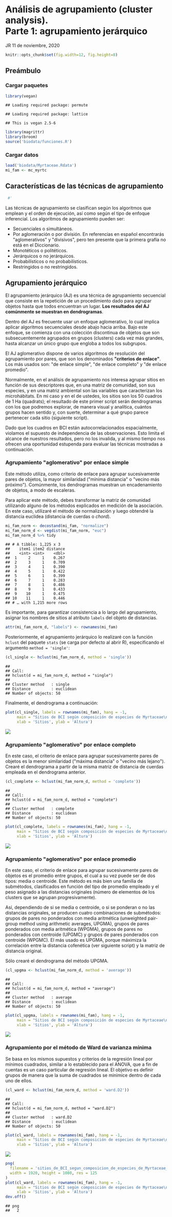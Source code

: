 Análisis de agrupamiento (cluster analysis). <br> Parte 1: agrupamiento jerárquico
================
JR
11 de noviembre, 2020

``` r
knitr::opts_chunk$set(fig.width=12, fig.height=8)
```

Preámbulo
---------

### Cargar paquetes

``` r
library(vegan)
```

    ## Loading required package: permute

    ## Loading required package: lattice

    ## This is vegan 2.5-6

``` r
library(magrittr)
library(broom)
source('biodata/funciones.R')
```

### Cargar datos

``` r
load('biodata/Myrtaceae.Rdata')
mi_fam <- mc_myrtc
```

Características de las técnicas de agrupamiento
-----------------------------------------------

``` r
 #' 
```

Las técnicas de agrupamiento se clasifican según los algoritmos que emplean y el orden de ejecución, así como según el tipo de enfoque inferencial. Los algoritmos de agrupamiento pueden ser:

-   Secuenciales o simultáneos.
-   Por aglomeración o por división. En referencias en español encontrarás "aglomerativos" y "divisivos", pero ten presente que la primera grafía no está en el Diccionario.
-   Monotéticos o politéticos.
-   Jerárquicos o no jerárquicos.
-   Probabilísticos o no probabilísticos.
-   Restringidos o no restringidos.

Agrupamiento jerárquico
-----------------------

El agrupamiento jerárquico (AJ) es una técnica de agrupamiento secuencial que consiste en la repetición de un procedimiento dado para agrupar objetos hasta que todos encuentran un lugar. **Los resultados del AJ comúnmente se muestran en dendrogramas**.

Dentro del AJ es frecuente usar un enfoque aglomerativo, lo cual implica aplicar algoritmos secuenciales desde abajo hacia arriba. Bajo este enfoque, se comienza con una colección discontinua de objetos que son subsecuentemente agrupados en grupos (clusters) cada vez más grandes, hasta alcanzar un único grupo que engloba a todos los subgrupos.

El AJ aglomerativo dispone de varios algoritmos de resolución del agrupamiento por pares, que son los denominados **"criterios de enlace"**. Los más usados son: "de enlace simple", "de enlace completo" y "de enlace promedio".

Normalmente, en el análisis de agrupamiento nos interesa agrupar sitios en función de sus descriptores que, en una matriz de comunidad, son sus especies, y en una matriz ambiental son las variables que caracterizan los microhábitats. En mi caso y en el de ustedes, los sitios son los 50 cuadros de 1 Ha (quadrats); el resultado de este primer script serán dendrogramas con los que podremos explorar, de manera visual y analítica, cuántos grupos hacen sentido y, con suerte, determinar a qué grupo parece pertenecer cada sitio (siguiente script).

Dado que los cuadros en BCI están autocorrelacionados espacialmente, violamos el supuesto de independencia de las observaciones. Esto limita el alcance de nuestros resultados, pero no los invalida, y al mismo tiempo nos ofrecen una oportunidad estupenda para evaluar las técnicas mostradas a continuación.

### Agrupamiento "aglomerativo" por enlace simple

Este método utiliza, como criterio de enlace para agrupar sucesivamente pares de objetos, la mayor similaridad ("mínima distancia" o "vecino más próximo"). Comúnmente, los dendrogramas muestran un encadenamiento de objetos, a modo de escaleras.

Para aplicar este método, debes transformar la matriz de comunidad utilizando alguno de los métodos explicados en medición de la asociación. En este caso, utilizaré el método de normalización y luego obtendré la distancia euclidea (distancia de cuerdas o *chord*).

``` r
mi_fam_norm <- decostand(mi_fam, "normalize")
mi_fam_norm_d <- vegdist(mi_fam_norm, "euc")
mi_fam_norm_d %>% tidy
```

    ## # A tibble: 1,225 x 3
    ##    item1 item2 distance
    ##    <int> <int>    <dbl>
    ##  1     2     1    0.267
    ##  2     3     1    0.709
    ##  3     4     1    0.390
    ##  4     5     1    0.422
    ##  5     6     1    0.399
    ##  6     7     1    0.283
    ##  7     8     1    0.486
    ##  8     9     1    0.433
    ##  9    10     1    0.475
    ## 10    11     1    0.446
    ## # … with 1,215 more rows

Es importante, para garantizar consistencia a lo largo del agrupamiento, asignar los nombres de sitios al atributo `labels` del objeto de distancias.

``` r
attr(mi_fam_norm_d, "labels") <- rownames(mi_fam)
```

Posteriormente, el agrupamiento jerárquico lo realizaré con la función `hclust` del paquete `stats` (se carga por defecto al abrir R), especificando el argumento `method = 'single'`:

``` r
(cl_single <- hclust(mi_fam_norm_d, method = 'single'))
```

    ## 
    ## Call:
    ## hclust(d = mi_fam_norm_d, method = "single")
    ## 
    ## Cluster method   : single 
    ## Distance         : euclidean 
    ## Number of objects: 50

Finalmente, el dendrograma a continuación:

``` r
plot(cl_single, labels = rownames(mi_fam), hang = -1,
     main = "Sitios de BCI según composición de especies de Myrtaceae\nEnlace simple a partir de matriz de distancia de cuerdas",
     xlab = 'Sitios', ylab = 'Altura')
```

![](aa_1_files/figure-markdown_github/unnamed-chunk-8-1.png)

### Agrupamiento "aglomerativo" por enlace completo

En este caso, el criterio de enlace para agrupar sucesivamente pares de objetos es la menor similaridad ("máxima distancia" o "vecino más lejano"). Crearé el dendrograma a partir de la misma matriz de distancia de cuerdas empleada en el dendrograma anterior.

``` r
(cl_complete <- hclust(mi_fam_norm_d, method = 'complete'))
```

    ## 
    ## Call:
    ## hclust(d = mi_fam_norm_d, method = "complete")
    ## 
    ## Cluster method   : complete 
    ## Distance         : euclidean 
    ## Number of objects: 50

``` r
plot(cl_complete, labels = rownames(mi_fam), hang = -1,
     main = "Sitios de BCI según composición de especies de Myrtaceae\nEnlace completo a partir de matriz de distancia de cuerdas",
     xlab = 'Sitios', ylab = 'Altura')
```

![](aa_1_files/figure-markdown_github/unnamed-chunk-9-1.png)

### Agrupamiento "aglomerativo" por enlace promedio

En este caso, el criterio de enlace para agrupar sucesivamente pares de objetos es el promedio entre grupos, el cual a su vez puede ser de dos tipos: media o centroide. Este método es más bien una familia de submétodos, clasificados en función del tipo de promedio empleado y el peso asignado a las distancias originales (número de elementos de los clusters que se agrupan progresivamente).

Así, dependiendo de si se media o centroide, o si se ponderan o no las distancias originales, se producen cuatro combinaciones de submétodos: grupos de pares no ponderados con media aritmética (unweighted pair-group method using arithmetic averages, UPGMA), grupos de pares ponderados con media aritmética (WPGMA), grupos de pares no ponderados con centroide (UPGMC) y grupos de pares ponderados con centroide (WPGMC). El más usado es UPGMA, porque máximiza la correlación entre la distancia cofenética (ver siguiente script) y la matriz de distancia original.

Sólo crearé el dendrograma del método UPGMA.

``` r
(cl_upgma <- hclust(mi_fam_norm_d, method = 'average'))
```

    ## 
    ## Call:
    ## hclust(d = mi_fam_norm_d, method = "average")
    ## 
    ## Cluster method   : average 
    ## Distance         : euclidean 
    ## Number of objects: 50

``` r
plot(cl_upgma, labels = rownames(mi_fam), hang = -1,
     main = "Sitios de BCI según composición de especies de Myrtaceae\nUPGMA a partir de matriz de distancia de cuerdas",
     xlab = 'Sitios', ylab = 'Altura')
```

![](aa_1_files/figure-markdown_github/unnamed-chunk-10-1.png)

### Agrupamiento por el método de Ward de varianza mínima

Se basa en los mismos supuestos y criterios de la regresión lineal por mínimos cuadrados, similar a lo establecido para el ANOVA, que a fin de cuentas es un caso particular de regresión lineal. El objetivo es definir grupos de manera que la suma de cuadrados se minimice dentro de cada uno de ellos.

``` r
(cl_ward <- hclust(mi_fam_norm_d, method = 'ward.D2'))
```

    ## 
    ## Call:
    ## hclust(d = mi_fam_norm_d, method = "ward.D2")
    ## 
    ## Cluster method   : ward.D2 
    ## Distance         : euclidean 
    ## Number of objects: 50

``` r
plot(cl_ward, labels = rownames(mi_fam), hang = -1,
     main = "Sitios de BCI según composición de especies de Myrtaceae\nMétodo de Ward a partir de matriz de distancia de cuerdas",
     xlab = 'Sitios', ylab = 'Altura')
```

![](aa_1_files/figure-markdown_github/unnamed-chunk-11-1.png)

``` r
png(
  filename = 'sitios_de_BCI_segun_composicion_de_especies_de_Myrtaceae_metodo_de_Ward_a_partir_de_matriz_de_distancia_de_cuerdas.png',
  width = 1920, height = 1080, res = 125
)
plot(cl_ward, labels = rownames(mi_fam), hang = -1,
     main = "Sitios de BCI según composición de especies de Myrtaceae\nMétodo de Ward a partir de matriz de distancia de cuerdas",
     xlab = 'Sitios', ylab = 'Altura')
dev.off()
```

    ## png 
    ##   2
